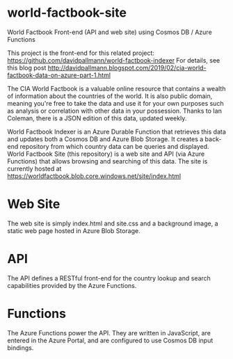 # world-factbook-site
World Factbook Front-end (API and web site) using Cosmos DB / Azure Functions

This project is the front-end for this related project: https://github.com/davidpallmann/world-factbook-indexer
For details, see this blog post http://davidpallmann.blogspot.com/2019/02/cia-world-factbook-data-on-azure-part-1.html


The CIA World Factbook is a valuable online resource that contains a wealth of information about the countries of the world. It is also public domain, meaning you're free to take the data and use it for your own purposes such as analysis or correlation with other data in your possession. Thanks to Ian Coleman, there is a JSON edition of this data, updated weekly.

World Factbook Indexer is an Azure Durable Function that retrieves this data and updates both a Cosmos DB and Azure Blob Storage. It creates a back-end repository from which country data can be queries and displayed.
World Factbook Site (this repository) is a web site and API (via Azure Functions) that allows browsing and searching of this data.
The site is currently hosted at https://worldfactbook.blob.core.windows.net/site/index.html

# Web Site
The web site is simply index.html and site.css and a background image, a static web page hosted in Azure Blob Storage.

# API
The API defines a RESTful front-end for the country lookup and search capabilities provided by the Azure Functions.

# Functions
The Azure Functions power the API. They are written in JavaScript, are entered in the Azure Portal, and are configured to use Cosmos DB input bindings.

